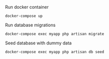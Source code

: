 Run docker container

```docker-compose up```

Run database migrations

```docker-compose exec myapp php artisan migrate```

Seed database with dummy data

```docker-compose exec myapp php artisan db seed```

